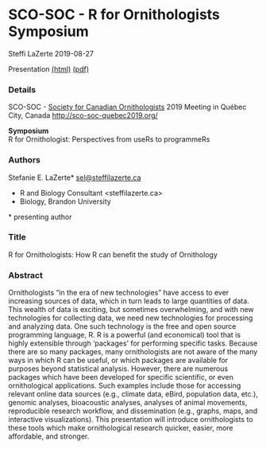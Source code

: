 SCO-SOC - R for Ornithologists Symposium
================
Steffi LaZerte
2019-08-27

Presentation [(html)](http://steffilazerte.github.io/Presentations/2018-08%20ISBE/LaZerte_ISBE_2018.html) [(pdf)](http://steffilazerte.github.io/Presentations/2018-08%20ISBE/LaZerte_Gow_ISBE_cavityuse.pdf)

### Details

SCO-SOC - [Society for Canadian Ornithologists](https://www.sco-soc.ca/) 2019 Meeting in Québec City, Canada
<http://sco-soc-quebec2019.org/>

**Symposium**  
R for Ornithologist: Perspectives from useRs to programmeRs

### Authors

Stefanie E. LaZerte\*  <sel@steffilazerte.ca>  
- R and Biology Consultant <steffilazerte.ca>
- Biology, Brandon University  

\* presenting author

### Title

R for Ornithologists: How R can benefit the study of Ornithology

### Abstract

Ornithologists “in the era of new technologies” have access to ever increasing sources of data, which in turn leads to large quantities of data. This wealth of data is exciting, but sometimes overwhelming, and with new technologies for collecting data, we need new technologies for processing and analyzing data. One such technology is the free and open source programming language, R. R is a powerful (and economical) tool that is highly extensible through ‘packages’ for performing specific tasks. Because there are so many packages, many ornithologists are not aware of the many ways in which R can be useful, or which packages are available for purposes beyond statistical analysis. However, there are numerous packages which have been developed for specific scientific, or even ornithological applications. Such examples include those for accessing relevant online data sources (e.g., climate data, eBird, population data, etc.), genomic analyses, bioacoustic analyses, analyses of animal movements, reproducible research workflow, and dissemination (e.g., graphs, maps, and interactive visualizations). This presentation will introduce ornithologists to these tools which make ornithological research quicker, easier, more affordable, and stronger.
